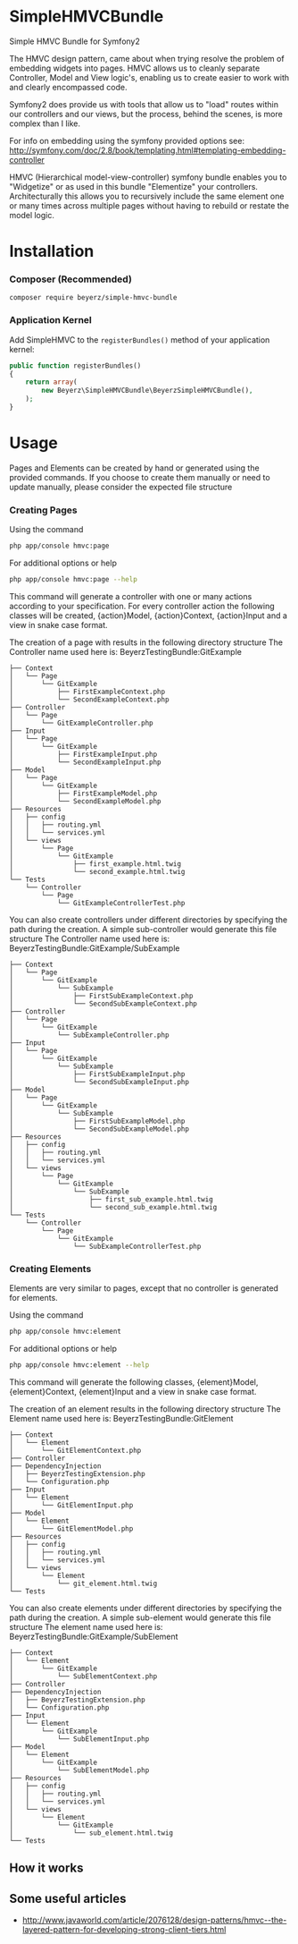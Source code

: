 # SimpleHMVCBundle
Simple HMVC Bundle for Symfony2

The HMVC design pattern, came about when trying resolve the problem of embedding widgets into pages.
HMVC allows us to cleanly separate Controller, Model and View logic's, enabling us to create easier to work with and clearly encompassed code.

Symfony2 does provide us with tools that allow us to "load" routes within our controllers and our views, but the process, behind the scenes,
is more complex than I like.

For info on embedding using the symfony provided options see:
http://symfony.com/doc/2.8/book/templating.html#templating-embedding-controller

HMVC (Hierarchical model-view-controller) symfony bundle enables you to "Widgetize" or as used in this bundle "Elementize" your controllers.
Architecturally this allows you to recursively include the same element one or many times across multiple pages without having to rebuild or restate the model logic.

# Installation

### Composer (Recommended)

    composer require beyerz/simple-hmvc-bundle

### Application Kernel

Add SimpleHMVC to the `registerBundles()` method of your application kernel:

```php
public function registerBundles()
{
    return array(
        new Beyerz\SimpleHMVCBundle\BeyerzSimpleHMVCBundle(),
    );
}
```

# Usage

Pages and Elements can be created by hand or generated using the provided commands.
If you choose to create them manually or need to update manually, please consider the expected file structure

### Creating Pages
Using the command
```bash
php app/console hmvc:page
```
For additional options or help
```bash
php app/console hmvc:page --help
```
This command will generate a controller with one or many actions according to your specification.
For every controller action the following classes will be created, {action}Model, {action}Context, {action}Input
and a view in snake case format.

The creation of a page with results in the following directory structure
The Controller name used here is: BeyerzTestingBundle:GitExample

```
├── Context
│   └── Page
│       └── GitExample
│           ├── FirstExampleContext.php
│           └── SecondExampleContext.php
├── Controller
│   └── Page
│       └── GitExampleController.php
├── Input
│   └── Page
│       └── GitExample
│           ├── FirstExampleInput.php
│           └── SecondExampleInput.php
├── Model
│   └── Page
│       └── GitExample
│           ├── FirstExampleModel.php
│           └── SecondExampleModel.php
├── Resources
│   ├── config
│   │   ├── routing.yml
│   │   └── services.yml
│   └── views
│       └── Page
│           └── GitExample
│               ├── first_example.html.twig
│               └── second_example.html.twig
└── Tests
    └── Controller
        └── Page
            └── GitExampleControllerTest.php
```

You can also create controllers under different directories by specifying the path during the creation.
A simple sub-controller would generate this file structure
The Controller name used here is: BeyerzTestingBundle:GitExample/SubExample

```
├── Context
│   └── Page
│       └── GitExample
│           └── SubExample
│               ├── FirstSubExampleContext.php
│               └── SecondSubExampleContext.php
├── Controller
│   └── Page
│       └── GitExample
│           └── SubExampleController.php
├── Input
│   └── Page
│       └── GitExample
│           └── SubExample
│               ├── FirstSubExampleInput.php
│               └── SecondSubExampleInput.php
├── Model
│   └── Page
│       └── GitExample
│           └── SubExample
│               ├── FirstSubExampleModel.php
│               └── SecondSubExampleModel.php
├── Resources
│   ├── config
│   │   ├── routing.yml
│   │   └── services.yml
│   └── views
│       └── Page
│           └── GitExample
│               └── SubExample
│                   ├── first_sub_example.html.twig
│                   └── second_sub_example.html.twig
└── Tests
    └── Controller
        └── Page
            └── GitExample
                └── SubExampleControllerTest.php
```
### Creating Elements

Elements are very similar to pages, except that no controller is generated for elements.

Using the command
```bash
php app/console hmvc:element
```
For additional options or help
```bash
php app/console hmvc:element --help
```
This command will generate the following classes, {element}Model, {element}Context, {element}Input
and a view in snake case format.

The creation of an element results in the following directory structure
The Element name used here is: BeyerzTestingBundle:GitElement

```
├── Context
│   └── Element
│       └── GitElementContext.php
├── Controller
├── DependencyInjection
│   ├── BeyerzTestingExtension.php
│   └── Configuration.php
├── Input
│   └── Element
│       └── GitElementInput.php
├── Model
│   └── Element
│       └── GitElementModel.php
├── Resources
│   ├── config
│   │   ├── routing.yml
│   │   └── services.yml
│   └── views
│       └── Element
│           └── git_element.html.twig
└── Tests
```

You can also create elements under different directories by specifying the path during the creation.
A simple sub-element would generate this file structure
The element name used here is: BeyerzTestingBundle:GitExample/SubElement

```
├── Context
│   └── Element
│       └── GitExample
│           └── SubElementContext.php
├── Controller
├── DependencyInjection
│   ├── BeyerzTestingExtension.php
│   └── Configuration.php
├── Input
│   └── Element
│       └── GitExample
│           └── SubElementInput.php
├── Model
│   └── Element
│       └── GitExample
│           └── SubElementModel.php
├── Resources
│   ├── config
│   │   ├── routing.yml
│   │   └── services.yml
│   └── views
│       └── Element
│           └── GitExample
│               └── sub_element.html.twig
└── Tests
```
## How it works

## Some useful articles
* http://www.javaworld.com/article/2076128/design-patterns/hmvc--the-layered-pattern-for-developing-strong-client-tiers.html

